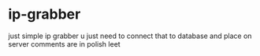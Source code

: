 # ip-grabber
just simple ip grabber
u just need to connect that to database and place on server
comments are in polish leet
